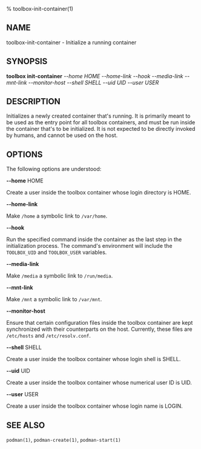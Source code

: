 % toolbox-init-container(1)

## NAME
toolbox\-init\-container - Initialize a running container

## SYNOPSIS
**toolbox init-container** *--home HOME*
                       *--home-link*
                       *--hook*
                       *--media-link*
                       *--mnt-link*
                       *--monitor-host*
                       *--shell SHELL*
                       *--uid UID*
                       *--user USER*

## DESCRIPTION

Initializes a newly created container that's running. It is primarily meant to
be used as the entry point for all toolbox containers, and must be run inside
the container that's to be initialized. It is not expected to be directly
invoked by humans, and cannot be used on the host.

## OPTIONS ##

The following options are understood:

**--home** HOME

Create a user inside the toolbox container whose login directory is HOME.

**--home-link**

Make `/home` a symbolic link to `/var/home`.

**--hook**

Run the specified command inside the container as the last step in the
initialization process. The command's environment will include the `TOOLBOX_UID`
and `TOOLBOX_USER` variables.

**--media-link**

Make `/media` a symbolic link to `/run/media`.

**--mnt-link**

Make `/mnt` a symbolic link to `/var/mnt`.

**--monitor-host**

Ensure that certain configuration files inside the toolbox container are kept
synchronized with their counterparts on the host. Currently, these files are
`/etc/hosts` and `/etc/resolv.conf`.

**--shell** SHELL

Create a user inside the toolbox container whose login shell is SHELL.

**--uid** UID

Create a user inside the toolbox container whose numerical user ID is UID.

**--user** USER

Create a user inside the toolbox container whose login name is LOGIN.

## SEE ALSO

`podman(1)`, `podman-create(1)`, `podman-start(1)`
